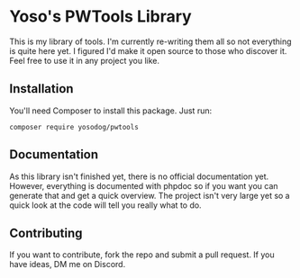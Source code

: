 # Yoso's PWTools Library
This is my library of tools. I'm currently re-writing them all so not everything is quite here yet. I figured I'd make it open source to those who discover it. Feel free to use it in any project you like.

## Installation
You'll need Composer to install this package. Just run:
    
    composer require yosodog/pwtools

## Documentation
As this library isn't finished yet, there is no official documentation yet. However, everything is documented with phpdoc so if you want you can generate that and get a quick overview. The project isn't very large yet so a quick look at the code will tell you really what to do.

## Contributing
If you want to contribute, fork the repo and submit a pull request. If you have ideas, DM me on Discord.